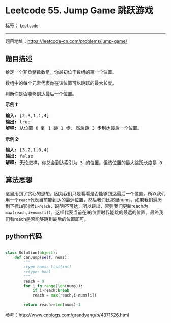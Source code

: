 ﻿# Leetcode 55. Jump Game 跳跃游戏

标签： `Leetcode`

---

题目地址：https://leetcode-cn.com/problems/jump-game/  

## 题目描述  

<p>给定一个非负整数数组，你最初位于数组的第一个位置。</p>

<p>数组中的每个元素代表你在该位置可以跳跃的最大长度。</p>

<p>判断你是否能够到达最后一个位置。</p>

<p><strong>示例&nbsp;1:</strong></p>

<pre><strong>输入:</strong> [2,3,1,1,4]
<strong>输出:</strong> true
<strong>解释:</strong> 从位置 0 到 1 跳 1 步, 然后跳 3 步到达最后一个位置。
</pre>

<p><strong>示例&nbsp;2:</strong></p>

<pre><strong>输入:</strong> [3,2,1,0,4]
<strong>输出:</strong> false
<strong>解释:</strong> 无论怎样，你总会到达索引为 3 的位置。但该位置的最大跳跃长度是 0 ， 所以你永远不可能到达最后一个位置。
</pre>  

## 算法思想  

这里用到了贪心的思想，因为我们只是看看是否能够到达最后一个位置，所以我们用一个`reach`代表当前能到达的最远位置，然后我们比那里nums，如果我们遍历到下标`i`的时候`i>reach`，说明i不可达，所以跳出，否则我们更新reach为`max(reach,i+nums[i])`，这样代表当前在i的位置时我能跳的最远的位置。最终我们看reach是否能够跳到最后的位置即可。  

## python代码  

```python  

class Solution(object):
    def canJump(self, nums):
        """
        :type nums: List[int]
        :rtype: bool
        """
        reach = 0
        for i in range(len(nums)):
            if i>reach:break
            reach = max(reach,i+nums[i])

        return reach>=len(nums)-1
```  

参考：http://www.cnblogs.com/grandyang/p/4371526.html




